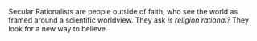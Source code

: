 Secular Rationalists are people outside of faith, who see the world as framed around a scientific worldview. They ask *is religion rational?* They look for a new way to believe.
